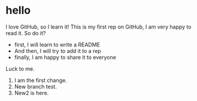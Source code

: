 # hello
I love GitHub, so I learn it!
This is my first rep on GitHub, I am very happy to read it.
So do it?
- first, I will learn to write a README
- And then, I will try to add it to a rep
- finally, I am happy to share it to everyone

Luck to me.

1. I am the first change.
2. New branch test.
3. New2 is here.
